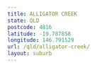 ```yaml
---
title: ALLIGATOR CREEK
state: QLD
postcode: 4816
latitude: -19.787858
longitude: 146.791529
url: /qld/alligator-creek/
layout: suburb
---
```

